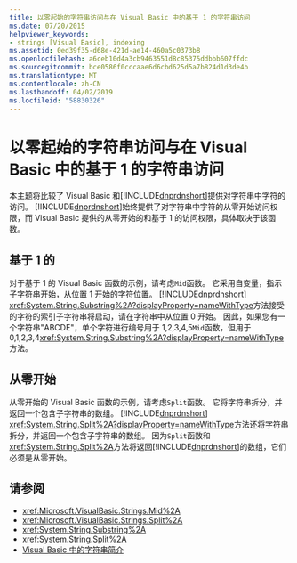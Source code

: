 ```yaml
---
title: 以零起始的字符串访问与在 Visual Basic 中的基于 1 的字符串访问
ms.date: 07/20/2015
helpviewer_keywords:
- strings [Visual Basic], indexing
ms.assetid: 0ed39f35-d68e-421d-ae14-460a5c0373b8
ms.openlocfilehash: a6ceb10d4a3cb9463551d8c85375ddbbb607ffdc
ms.sourcegitcommit: bce0586f0cccaae6d6cbd625d5a7b824d1d3de4b
ms.translationtype: MT
ms.contentlocale: zh-CN
ms.lasthandoff: 04/02/2019
ms.locfileid: "58830326"
---
```

# <a name="zero-based-vs-one-based-string-access-in-visual-basic"></a>以零起始的字符串访问与在 Visual Basic 中的基于 1 的字符串访问
本主题将比较了 Visual Basic 和[!INCLUDE[dnprdnshort](~/includes/dnprdnshort-md.md)]提供对字符串中字符的访问。 [!INCLUDE[dnprdnshort](~/includes/dnprdnshort-md.md)]始终提供了对字符串中字符的从零开始访问权限，而 Visual Basic 提供的从零开始的和基于 1 的访问权限，具体取决于该函数。  
  
## <a name="one-based"></a>基于 1 的  
 对于基于 1 的 Visual Basic 函数的示例，请考虑`Mid`函数。 它采用自变量，指示子字符串开始，从位置 1 开始的字符位置。 [!INCLUDE[dnprdnshort](~/includes/dnprdnshort-md.md)] <xref:System.String.Substring%2A?displayProperty=nameWithType>方法接受的字符的索引子字符串将启动，请在字符串中从位置 0 开始。 因此，如果您有一个字符串"ABCDE"，单个字符进行编号用于 1,2,3,4,5`Mid`函数，但用于 0,1,2,3,4<xref:System.String.Substring%2A?displayProperty=nameWithType>方法。  
  
## <a name="zero-based"></a>从零开始  
 从零开始的 Visual Basic 函数的示例，请考虑`Split`函数。 它将字符串拆分，并返回一个包含子字符串的数组。 [!INCLUDE[dnprdnshort](~/includes/dnprdnshort-md.md)] <xref:System.String.Split%2A?displayProperty=nameWithType>方法还将字符串拆分，并返回一个包含子字符串的数组。 因为`Split`函数和<xref:System.String.Split%2A>方法将返回[!INCLUDE[dnprdnshort](~/includes/dnprdnshort-md.md)]的数组，它们必须是从零开始。  
  
## <a name="see-also"></a>请参阅

- <xref:Microsoft.VisualBasic.Strings.Mid%2A>
- <xref:Microsoft.VisualBasic.Strings.Split%2A>
- <xref:System.String.Substring%2A>
- <xref:System.String.Split%2A>
- [Visual Basic 中的字符串简介](../../../../visual-basic/programming-guide/language-features/strings/introduction-to-strings.md)
